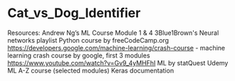 # Cat_vs_Dog_Identifier
Resources:
Andrew Ng’s ML Course Module 1 & 4
3Blue1Brown's Neural networks playlist
Python course by freeCodeCamp.org
https://developers.google.com/machine-learning/crash-course - machine learning crash course by google, first 3 modules
https://www.youtube.com/watch?v=Gv9_4yMHFhI   ML by statQuest
Udemy ML A-Z course (selected modules)
Keras documentation


